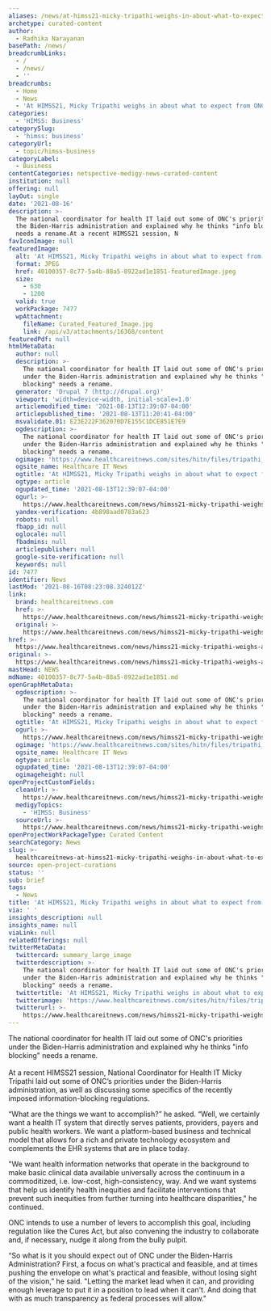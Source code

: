 ```yaml
---
aliases: /news/at-himss21-micky-tripathi-weighs-in-about-what-to-expect-from-onc
archetype: curated-content
author:
  - Radhika Narayanan
basePath: /news/
breadcrumbLinks:
  - /
  - /news/
  - ''
breadcrumbs:
  - Home
  - News
  - 'At HIMSS21, Micky Tripathi weighs in about what to expect from ONC'
categories:
  - 'HIMSS: Business'
categorySlug:
  - 'himss: business'
categoryUrl:
  - topic/himss-business
categoryLabel:
  - Business
contentCategories: netspective-medigy-news-curated-content
institution: null
offering: null
layOut: single
date: '2021-08-16'
description: >-
  The national coordinator for health IT laid out some of ONC's priorities under
  the Biden-Harris administration and explained why he thinks "info blocking"
  needs a rename.At a recent HIMSS21 session, N
favIconImage: null
featuredImage:
  alt: 'At HIMSS21, Micky Tripathi weighs in about what to expect from ONC'
  format: JPEG
  href: 40100357-8c77-5a4b-88a5-8922ad1e1851-featuredImage.jpeg
  size:
    - 630
    - 1200
  valid: true
  workPackage: 7477
  wpAttachment:
    fileName: Curated_Featured_Image.jpg
    link: /api/v3/attachments/16368/content
featuredPdf: null
htmlMetaData:
  author: null
  description: >-
    The national coordinator for health IT laid out some of ONC's priorities
    under the Biden-Harris administration and explained why he thinks "info
    blocking" needs a rename.
  generator: 'Drupal 7 (http://drupal.org)'
  viewport: 'width=device-width, initial-scale=1.0'
  articlemodified_time: '2021-08-13T12:39:07-04:00'
  articlepublished_time: '2021-08-13T11:20:41-04:00'
  msvalidate.01: E23E222F362070D7E155C1DCE851E7E9
  ogdescription: >-
    The national coordinator for health IT laid out some of ONC's priorities
    under the Biden-Harris administration and explained why he thinks "info
    blocking" needs a rename.
  ogimage: 'https://www.healthcareitnews.com/sites/hitn/files/tripathi_jernigan_wol.jpg'
  ogsite_name: Healthcare IT News
  ogtitle: 'At HIMSS21, Micky Tripathi weighs in about what to expect from ONC'
  ogtype: article
  ogupdated_time: '2021-08-13T12:39:07-04:00'
  ogurl: >-
    https://www.healthcareitnews.com/news/himss21-micky-tripathi-weighs-about-what-expect-onc
  yandex-verification: 4b898aad0783a623
  robots: null
  fbapp_id: null
  oglocale: null
  fbadmins: null
  articlepublisher: null
  google-site-verification: null
  keywords: null
id: 7477
identifier: News
lastMod: '2021-08-16T08:23:08.324012Z'
link:
  brand: healthcareitnews.com
  href: >-
    https://www.healthcareitnews.com/news/himss21-micky-tripathi-weighs-about-what-expect-onc
  original: >-
    https://www.healthcareitnews.com/news/himss21-micky-tripathi-weighs-about-what-expect-onc
href: >-
  https://www.healthcareitnews.com/news/himss21-micky-tripathi-weighs-about-what-expect-onc
original: >-
  https://www.healthcareitnews.com/news/himss21-micky-tripathi-weighs-about-what-expect-onc
mastHead: NEWS
mdName: 40100357-8c77-5a4b-88a5-8922ad1e1851.md
openGraphMetaData:
  ogdescription: >-
    The national coordinator for health IT laid out some of ONC's priorities
    under the Biden-Harris administration and explained why he thinks "info
    blocking" needs a rename.
  ogtitle: 'At HIMSS21, Micky Tripathi weighs in about what to expect from ONC'
  ogurl: >-
    https://www.healthcareitnews.com/news/himss21-micky-tripathi-weighs-about-what-expect-onc
  ogimage: 'https://www.healthcareitnews.com/sites/hitn/files/tripathi_jernigan_wol.jpg'
  ogsite_name: Healthcare IT News
  ogtype: article
  ogupdated_time: '2021-08-13T12:39:07-04:00'
  ogimageheight: null
openProjectCustomFields:
  cleanUrl: >-
    https://www.healthcareitnews.com/news/himss21-micky-tripathi-weighs-about-what-expect-onc
  medigyTopics:
    - 'HIMSS: Business'
  sourceUrl: >-
    https://www.healthcareitnews.com/news/himss21-micky-tripathi-weighs-about-what-expect-onc
openProjectWorkPackageType: Curated Content
searchCategory: News
slug: >-
  healthcareitnews-at-himss21-micky-tripathi-weighs-in-about-what-to-expect-from-onc
source: open-project-curations
status: ''
sub: brief
tags:
  - News
title: 'At HIMSS21, Micky Tripathi weighs in about what to expect from ONC'
via: ' '
insights_description: null
insights_name: null
viaLink: null
relatedOfferings: null
twitterMetaData:
  twittercard: summary_large_image
  twitterdescription: >-
    The national coordinator for health IT laid out some of ONC's priorities
    under the Biden-Harris administration and explained why he thinks "info
    blocking" needs a rename.
  twittertitle: 'At HIMSS21, Micky Tripathi weighs in about what to expect from ONC'
  twitterimage: 'https://www.healthcareitnews.com/sites/hitn/files/tripathi_jernigan_wol.jpg'
  twitterurl: >-
    https://www.healthcareitnews.com/news/himss21-micky-tripathi-weighs-about-what-expect-onc
---
```

<p>The national coordinator for health IT laid out some of ONC's priorities under the Biden-Harris administration and explained why he thinks "info blocking" needs a rename.<br><br>At a recent HIMSS21 session, National Coordinator for Health IT Micky Tripathi laid out some of ONC’s priorities under the Biden-Harris administration, as well as discussing some specifics of the recently imposed information-blocking regulations.</p><p>“What are the things we want to accomplish?” he asked. “Well, we certainly want a health IT system that directly serves patients, providers, payers&nbsp;and public health workers. We want a platform-based business and technical model that allows for a rich and private technology ecosystem and complements the EHR systems that are in place today.&nbsp;&nbsp;</p><p>"We want health information networks that operate in the background to make basic clinical data available universally across the continuum in a commoditized, i.e. low-cost, high-consistency, way. And we want systems that help us identify health inequities and facilitate interventions that prevent such inequities from further turning into healthcare disparities," he continued.</p><p>ONC intends to use a number of levers to accomplish this goal, including regulation like the Cures Act, but also convening the industry to collaborate and, if necessary, nudge it along from the bully pulpit.</p><p>“So what is it you should expect out of ONC under the Biden-Harris Administration? First, a focus on what's practical and feasible, and at times pushing the envelope on what's practical and feasible, without losing sight of the vision,” he said. "Letting the market lead when it can, and providing enough leverage to put it in a position to lead when it can't. And doing that with as much transparency as federal processes will allow."</p>